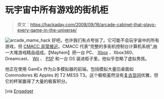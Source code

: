 # 玩宇宙中所有游戏的街机柜

> 原文：<https://hackaday.com/2008/09/16/arcade-cabinet-that-plays-every-game-in-the-universe/>

![](img/2d74d773813559d4c116a22cf651175c.png "arcade_mame_hack")
好吧，也许我们有点夸张了。它可能不会玩宇宙中的所有游戏，但 [CMACC 非常接近](http://www.over-clock.co.uk/ivb/index.php?showtopic=20968&st=0)。CMACC 代表“完整的多街机控制台计算机系统”,由一大堆游戏精品组成。【Mayhem】把一台 PC、 [Xbox](http://www.mahalo.com/Xbox_Hacks "Xbox Hacks - Mahalo") 、Xbox360、Dreamcast、 [Wii](http://www.mahalo.com/Nintendo_Wii_Hacks "Nintendo Wii Hacks - Mahalo") 、 [PSP](http://www.mahalo.com/PSP_Hacks "PSP Hacks - Mahalo") 和一台 DS 装进柜子里。他似乎忽略了虚拟男孩。

他正在使用 GamEx 作为众多模拟器的前端，包括模拟大量旧桌面如 Commodores 和 Apples 的 T2 MESS T3。这个橱柜虽然没有[复古空间](http://hackaday.com/2008/08/20/hackit-modern-arcade-cabinets/)优雅，但它的杯架赢得了大量的极客积分。

[via [Engadget](http://www.engadget.com/2008/09/15/c-maccs-arcade-cabinet-plays-every-game-emulated-or-not/)